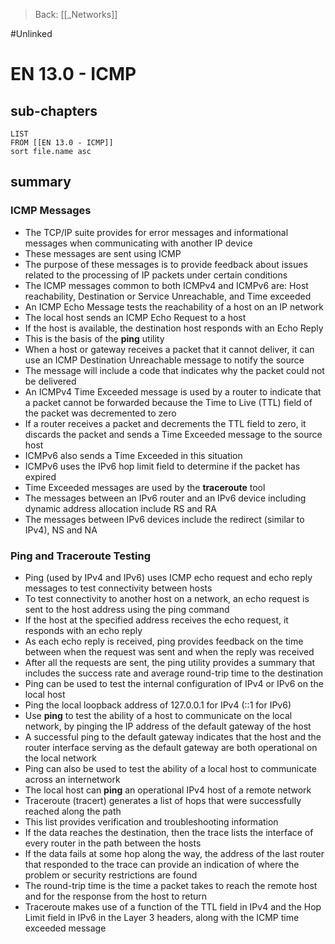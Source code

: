 >Back: [[_Networks]]

#Unlinked 
# EN 13.0 - ICMP

## sub-chapters
```dataview
LIST
FROM [[EN 13.0 - ICMP]]
sort file.name asc
```
## summary
### ICMP Messages
- The TCP/IP suite provides for error messages and informational messages when communicating with another IP device
- These messages are sent using ICMP
- The purpose of these messages is to provide feedback about issues related to the processing of IP packets under certain conditions
- The ICMP messages common to both ICMPv4 and ICMPv6 are: Host reachability, Destination or Service Unreachable, and Time exceeded
- An ICMP Echo Message tests the reachability of a host on an IP network
- The local host sends an ICMP Echo Request to a host
- If the host is available, the destination host responds with an Echo Reply
- This is the basis of the **ping** utility
- When a host or gateway receives a packet that it cannot deliver, it can use an ICMP Destination Unreachable message to notify the source
- The message will include a code that indicates why the packet could not be delivered
- An ICMPv4 Time Exceeded message is used by a router to indicate that a packet cannot be forwarded because the Time to Live (TTL) field of the packet was decremented to zero
- If a router receives a packet and decrements the TTL field to zero, it discards the packet and sends a Time Exceeded message to the source host
- ICMPv6 also sends a Time Exceeded in this situation
- ICMPv6 uses the IPv6 hop limit field to determine if the packet has expired
- Time Exceeded messages are used by the **traceroute** tool
- The messages between an IPv6 router and an IPv6 device including dynamic address allocation include RS and RA
- The messages between IPv6 devices include the redirect (similar to IPv4), NS and NA

### Ping and Traceroute Testing
- Ping (used by IPv4 and IPv6) uses ICMP echo request and echo reply messages to test connectivity between hosts
- To test connectivity to another host on a network, an echo request is sent to the host address using the ping command
- If the host at the specified address receives the echo request, it responds with an echo reply
- As each echo reply is received, ping provides feedback on the time between when the request was sent and when the reply was received
- After all the requests are sent, the ping utility provides a summary that includes the success rate and average round-trip time to the destination
- Ping can be used to test the internal configuration of IPv4 or IPv6 on the local host
- Ping the local loopback address of 127.0.0.1 for IPv4 (::1 for IPv6)
- Use **ping** to test the ability of a host to communicate on the local network, by pinging the IP address of the default gateway of the host
- A successful ping to the default gateway indicates that the host and the router interface serving as the default gateway are both operational on the local network
- Ping can also be used to test the ability of a local host to communicate across an internetwork
- The local host can **ping** an operational IPv4 host of a remote network
- Traceroute (tracert) generates a list of hops that were successfully reached along the path
- This list provides verification and troubleshooting information
- If the data reaches the destination, then the trace lists the interface of every router in the path between the hosts
- If the data fails at some hop along the way, the address of the last router that responded to the trace can provide an indication of where the problem or security restrictions are found
- The round-trip time is the time a packet takes to reach the remote host and for the response from the host to return
- Traceroute makes use of a function of the TTL field in IPv4 and the Hop Limit field in IPv6 in the Layer 3 headers, along with the ICMP time exceeded message